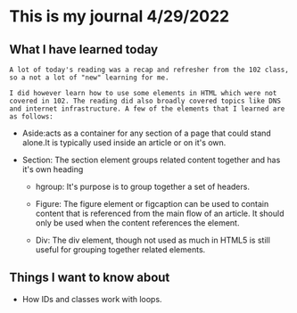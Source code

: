# This is my journal 4/29/2022

## What I have learned today

    A lot of today's reading was a recap and refresher from the 102 class, so a not a lot of "new" learning for me.

    I did however learn how to use some elements in HTML which were not covered in 102. The reading did also broadly covered topics like DNS and internet infrastructure. A few of the elements that I learned are as follows:

- Aside:acts as a container for any section of a page that could stand alone.It is typically used inside an article or on it's own.

- Section: The section element groups related content together and has it's own heading

  - hgroup: It's purpose is to group together a set of headers.

  - Figure: The figure element or figcaption can be used to contain content that is referenced from the main flow of an article. It should only be used when the content references the element.

  - Div: The div element, though not used as much in HTML5 is still useful for grouping together related elements.

## Things I want to know about

  - How IDs and classes work with loops.
  